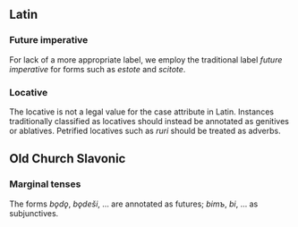 Latin
-----

### Future imperative

For lack of a more appropriate label, we employ the traditional label _future imperative_ for forms
such as _estote_ and _scitote_.

### Locative

The locative is not a legal value for the case attribute in Latin. Instances traditionally classified
as locatives should instead be annotated as genitives or ablatives. Petrified locatives such as
_ruri_ should be treated as adverbs.

Old Church Slavonic
-------------------

### Marginal tenses

The forms _bǫdǫ_, _bǫdeši_, … are annotated as futures; _bimъ_, _bi_, … as subjunctives.
